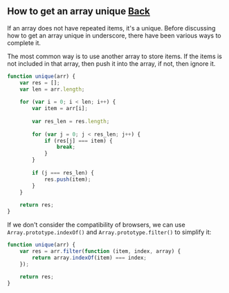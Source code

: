 ## How to get an array unique [Back](./../underscore.md)

If an array does not have repeated items, it's a unique. Before discussing how to get an array unique in underscore, there have been various ways to complete it.

The most common way is to use another array to store items. If the items is not included in that array, then push it into the array, if not, then ignore it.

```js
function unique(arr) {
    var res = [];
    var len = arr.length;
    
    for (var i = 0; i < len; i++) {
        var item = arr[i];
        
        var res_len = res.length;
        
        for (var j = 0; j < res_len; j++) {
            if (res[j] === item) {
                break;
            }
        }
        
        if (j === res_len) {
            res.push(item);
        }
    }
    
    return res;
}
```

If we don't consider the compatibility of browsers, we can use `Array.prototype.indexOf()` and `Array.prototype.filter()` to simplify it:

```js
function unique(arr) {
    var res = arr.filter(function (item, index, array) {
        return array.indexOf(item) === index;
    });
    
    return res;
}
```
